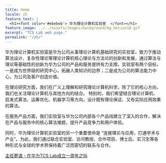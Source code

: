 ```yaml
---
title: Home
locale: zh
feature_text: |
  <h1><font color='#ebebeb'> 华为理论计算机实验室  </font></h1>
feature_image: ../../assets/images/background/bg_motion10.gif
excerpt: "TCS Lab web page."
permalink: "/zh/"
---
```

<!-- title: TCS Lab ->
<!-- feature_image: "https://picsum.photos/1300/400?image=989"-->
<!-- <\!-- Alembic is a starting point for [Jekyll](https://jekyllrb.com/) projects. Rather than starting from scratch, this boilerplate is designed to get rolling immediately. Install it, configure it, tweak it, push it. -\-> -->

<!-- <\!-- {% include button.html text="Fork it" icon="github" link="https://github.com/daviddarnes/alembic" color="#0366d6" %} {% include button.html text="Buy me a coffee ☕️" link="https://buymeacoffee.com/daviddarnes#support" color="#f68140" %} {% include button.html text="Tweet it" icon="twitter" link="https://twitter.com/intent/tweet/?url=https://alembic.darn.es&text=Alembic%20-%20A%20Jekyll%20boilerplate%20theme&via=DavidDarnes" color="#0d94e7" %} {% include button.html text="Install Alembic ⚗️" link="https://github.com/daviddarnes/alembic#installation" %} -\-> -->
华为理论计算机实验室是华为公司从事理论计算机基础研究的实验室，致力于推动算法设计、复杂性理论等理论计算机核心理论与方法论的创新和发展，通过算法与理论等基础性的创新为华为公司的产品和服务提供有力支撑。实验室有两个目标，一是成为世界级的研究中心，拓展人类知识的边界；二是成为公司的算法能力中心，为公司及客户创造价值。

在理论研究方面，我们在广义上理解和研究理论计算机科学。除了它的核心方向，我们也关注理论计算机与其他方向的结合。 特别的，我们希望结合理论计算机、启发式算法、运筹优化、机器学习等方向，设计既有理论保证、又有实际应用效果的算法。 

在服务产品方面，我们实验室与华为公司内部各个产品线建立了深入的合作，解决在产品与服务中的核心算法难题，提升产品竞争力和用户体验。 

同时，华为理论计算机实验室的另一个重要使命是 “连接理论与应用，打通学术与产业”。为此，我们通过联合实验室、访问教授、合作项目、博士后、实习生等各种形式与全球的学术界保持着广泛而密切的联系与合作。

[主任寄语 - 在华为TCS Lab成立一周年之际](../../postszh/2022-06-07-message-from-the-director/)
